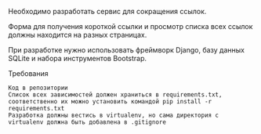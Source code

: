 Необходимо разработать сервис для сокращения ссылок.

Форма для получения короткой ссылки и просмотр списка всех ссылок должны находится на разных страницах.

При разработке нужно использовать фреймворк Django, базу данных SQLite и набора инструментов Bootstrap.

Требования

    Код в репозитории
    Список всех зависимостей должен храниться в requirements.txt, соответственно их можно установить командой pip install -r requirements.txt
    Разработка должны вестись в virtualenv, но сама директория с virtualenv должна быть добавлена в .gitignore
